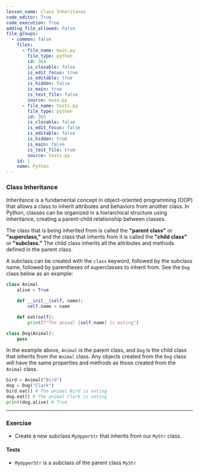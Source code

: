 ```yaml
---
lesson_name: Class Inheritance
code_editor: True
code_execution: True
adding_file_allowed: False
file_groups:
  - common: false
    files:
      - file_name: main.py
        file_type: python
        id: 364
        is_closable: false
        is_edit_focus: true
        is_editable: true
        is_hidden: false
        is_main: true
        is_test_file: false
        source: main.py
      - file_name: tests.py
        file_type: python
        id: 365
        is_closable: false
        is_edit_focus: false
        is_editable: false
        is_hidden: true
        is_main: false
        is_test_file: true
        source: tests.py
    id: 1
    name: Python
---
```


### Class Inheritance

Inheritance is a fundamental concept in object-oriented programming (OOP) that allows a class to inherit attributes and behaviors from another class. In Python, classes can be organized in a hierarchical structure using inheritance, creating a parent-child relationship between classes.

The class that is being inherited from is called the **"parent class"** or **"superclass,"** and the class that inherits from it is called the **"child class"** or **"subclass."** The child class inherits all the attributes and methods defined in the parent class.

A subclass can be created with the `class` keyword, followed by the subclass name, followed by parentheses of superclasses to inherit from. See the `Dog` class below as an example:

```python
class Animal
    alive = True

    def __init__(self, name):
        self.name = name

    def eat(self):
        print(f"The animal {self.name} is eating")

class Dog(Animal):
    pass
```

In the example above, `Animal` is the parent class, and `Dog` is the child class that inherits from the `Animal` class. Any objects created from the `Dog` class will have the same properties and methods as those created from the `Animal` class.

```python
bird = Animal("Bird")
dog = Dog("Clark")
bird.eat() # The animal Bird is eating
dog.eat() # The animal Clark is eating
print(dog.alive) # True
```

---

### Exercise

- Create a new subclass `MyUpperStr` that inherits from our `MyStr` class.

#### Tests

<ul>
<li id="test-1"><code>MyUpperStr</code> is a subclass of the parent class <code>MyStr</code></li>
</ul>
